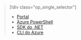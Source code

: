 > [!div class="op_single_selector"]
> * [Portal](../articles/hdinsight/hdinsight-administer-use-portal-linux.md)
> * [Azure PowerShell](../articles/hdinsight/hdinsight-administer-use-powershell.md)
> * [SDK do .NET](../articles/hdinsight/hdinsight-administer-use-dotnet-sdk.md)
> * [CLI do Azure](../articles/hdinsight/hdinsight-administer-use-command-line.md)
> 

